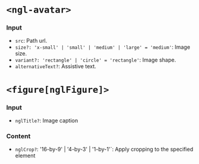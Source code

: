 # `<ngl-avatar>`

### Input
  * `src`: Path url.
  * `size?: 'x-small' | 'small' | 'medium' | 'large' = 'medium'`: Image size.
  * `variant?: 'rectangle' | 'circle' = 'rectangle'`: Image shape.
  * `alternativeText?`: Assistive text.

# `<figure[nglFigure]>`

### Input
  * `nglTitle?`: Image caption

### Content

  * `nglCrop?`: '16-by-9' | '4-by-3' | '1-by-1'`: Apply cropping to the specified element
